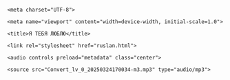 <!DOCTYPE html>

<html lang="en">

<head>

    <meta charset="UTF-8">

    <meta name="viewport" content="width=device-width, initial-scale=1.0">

    <title>Я ТЕБЯ ЛЮБЛЮ</title>

    <link rel="stylesheet" href="ruslan.html">

   

</head>

<body>

    <audio controls preload="metadata" class="center">

    <source src="Convert_lv_0_20250324170034-m3.mp3" type="audio/mp3">

</audio>

</body>

</html>
